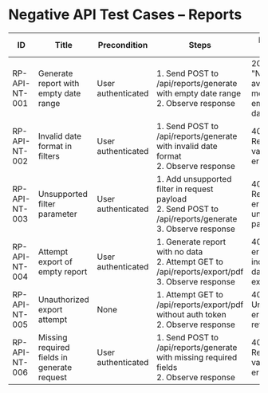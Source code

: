 # Negative API Test Cases – Reports

| ID             | Title                                              | Precondition                        | Steps                                                         | Expected Result                           | Actual Result | Status |
|-----------------|----------------------------------------------------|-------------------------------------|---------------------------------------------------------------|-------------------------------------------|---------------|--------|
| RP-API-NT-001   | Generate report with empty date range              | User authenticated                  | 1. Send POST to /api/reports/generate with empty date range <br> 2. Observe response | 200 OK with "No data available" message or empty dataset |               |        |
| RP-API-NT-002   | Invalid date format in filters                     | User authenticated                  | 1. Send POST to /api/reports/generate with invalid date format <br> 2. Observe response | 400 Bad Request with validation error |               |        |
| RP-API-NT-003   | Unsupported filter parameter                       | User authenticated                  | 1. Add unsupported filter in request payload <br> 2. Send POST to /api/reports/generate <br> 3. Observe response | 400 Bad Request with error about unsupported parameter |               |        |
| RP-API-NT-004   | Attempt export of empty report                     | User authenticated                  | 1. Generate report with no data <br> 2. Attempt GET to /api/reports/export/pdf <br> 3. Observe response | 400 or clear error indicating no data to export |               |        |
| RP-API-NT-005   | Unauthorized export attempt                        | None                                | 1. Attempt GET to /api/reports/export/pdf without auth token <br> 2. Observe response | 401 Unauthorized error returned |               |        |
| RP-API-NT-006   | Missing required fields in generate request        | User authenticated                  | 1. Send POST to /api/reports/generate with missing required fields <br> 2. Observe response | 400 Bad Request with validation errors |               |        |